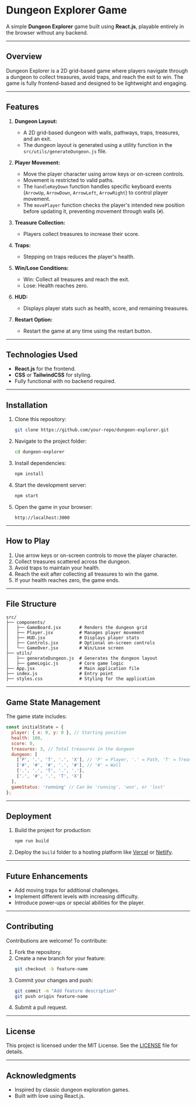 # Dungeon Explorer Game

A simple **Dungeon Explorer** game built using **React.js**, playable entirely in the browser without any backend.

---

## **Overview**
Dungeon Explorer is a 2D grid-based game where players navigate through a dungeon to collect treasures, avoid traps, and reach the exit to win. The game is fully frontend-based and designed to be lightweight and engaging.

---

## **Features**

1. **Dungeon Layout:**
   - A 2D grid-based dungeon with walls, pathways, traps, treasures, and an exit.
   - The dungeon layout is generated using a utility function in the `src/utils/generateDungeon.js` file.

2. **Player Movement:**
   - Move the player character using arrow keys or on-screen controls.
   - Movement is restricted to valid paths.
   - The `handleKeyDown` function handles specific keyboard events (`ArrowUp`, `ArrowDown`, `ArrowLeft`, `ArrowRight`) to control player movement.
   - The `movePlayer` function checks the player's intended new position before updating it, preventing movement through walls (`#`).

3. **Treasure Collection:**
   - Players collect treasures to increase their score.

4. **Traps:**
   - Stepping on traps reduces the player's health.

5. **Win/Lose Conditions:**
   - Win: Collect all treasures and reach the exit.
   - Lose: Health reaches zero.

6. **HUD:**
   - Displays player stats such as health, score, and remaining treasures.

7. **Restart Option:**
   - Restart the game at any time using the restart button.

---

## **Technologies Used**

- **React.js** for the frontend.
- **CSS** or **TailwindCSS** for styling.
- Fully functional with no backend required.

---

## **Installation**

1. Clone this repository:
   ```bash
   git clone https://github.com/your-repo/dungeon-explorer.git
   ```

2. Navigate to the project folder:
   ```bash
   cd dungeon-explorer
   ```

3. Install dependencies:
   ```bash
   npm install
   ```

4. Start the development server:
   ```bash
   npm start
   ```

5. Open the game in your browser:
   ```
   http://localhost:3000
   ```

---

## **How to Play**

1. Use arrow keys or on-screen controls to move the player character.
2. Collect treasures scattered across the dungeon.
3. Avoid traps to maintain your health.
4. Reach the exit after collecting all treasures to win the game.
5. If your health reaches zero, the game ends.

---

## **File Structure**

```
src/
├── components/
│   ├── GameBoard.jsx       # Renders the dungeon grid
│   ├── Player.jsx          # Manages player movement
│   ├── HUD.jsx             # Displays player stats
│   ├── Controls.jsx        # Optional on-screen controls
│   └── GameOver.jsx        # Win/Lose screen
├── utils/
│   ├── generateDungeon.js  # Generates the dungeon layout
│   ├── gameLogic.js        # Core game logic
├── App.jsx                 # Main application file
├── index.js                # Entry point
├── styles.css              # Styling for the application
```

---

## **Game State Management**

The game state includes:
```javascript
const initialState = {
  player: { x: 0, y: 0 }, // Starting position
  health: 100,
  score: 0,
  treasures: 3, // Total treasures in the dungeon
  dungeon: [
    ['P', '.', 'T', '.', 'X'], // 'P' = Player, '.' = Path, 'T' = Treasure, 'X' = Exit
    ['#', '#', '#', '.', '#'], // '#' = Wall
    ['.', '.', 'T', '.', '.'],
    ['.', '#', '.', 'T', 'X']
  ],
  gameStatus: 'running' // Can be 'running', 'won', or 'lost'
};
```

---

## **Deployment**

1. Build the project for production:
   ```bash
   npm run build
   ```

2. Deploy the `build` folder to a hosting platform like [Vercel](https://vercel.com/) or [Netlify](https://www.netlify.com/).

---

## **Future Enhancements**

- Add moving traps for additional challenges.
- Implement different levels with increasing difficulty.
- Introduce power-ups or special abilities for the player.

---

## **Contributing**

Contributions are welcome! To contribute:
1. Fork the repository.
2. Create a new branch for your feature:
   ```bash
   git checkout -b feature-name
   ```
3. Commit your changes and push:
   ```bash
   git commit -m "Add feature description"
   git push origin feature-name
   ```
4. Submit a pull request.

---

## **License**

This project is licensed under the MIT License. See the [LICENSE](LICENSE) file for details.

---

## **Acknowledgments**

- Inspired by classic dungeon exploration games.
- Built with love using React.js.
